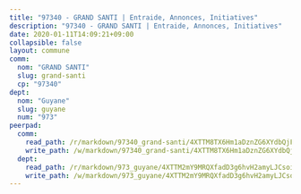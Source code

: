 ```yaml
---
title: "97340 - GRAND SANTI | Entraide, Annonces, Initiatives"
description: "97340 - GRAND SANTI | Entraide, Annonces, Initiatives"
date: 2020-01-11T14:09:21+09:00
collapsible: false
layout: commune
comm:
  nom: "GRAND SANTI"
  slug: grand-santi
  cp: "97340"
dept:
  nom: "Guyane"
  slug: guyane
  num: "973"
peerpad:
  comm:
    read_path: /r/markdown/97340_grand-santi/4XTTM8TX6Hm1aDznZG6XYdbQjFcxZwQpBA4yxSZxyDTqsPrGf
    write_path: /w/markdown/97340_grand-santi/4XTTM8TX6Hm1aDznZG6XYdbQjFcxZwQpBA4yxSZxyDTqsPrGf-K3TgURNPiNCT3LK17VzFLAThr93uL2oYdseacAJF8N49GpDMhpnTGdQSeVhdJxhSMFHmxiYCJFxwTQ8Vihabcu5WkRLQKR4utyqpB8SyULdMzpSsfN2kFqhW1p63BGiyqa7DVab9
  dept:
    read_path: /r/markdown/973_guyane/4XTTM2mY9MRQXfadD3g6hvH2amyLJCsoinYGcPs3moq9GpTwc
    write_path: /w/markdown/973_guyane/4XTTM2mY9MRQXfadD3g6hvH2amyLJCsoinYGcPs3moq9GpTwc-K3TgTgNFrGYQL7RzdiUs2G5kz5wznH8a7V3hvZcSXNRKvSbg2tsbecC3Je5R7hpbbDk7dogAkEsJV5SFg7UEJUHx8Fogpcmn5vubMjKA1FgiKo3tE8H7NRgUs3M6tfhzyxkWCUs8
---
```


